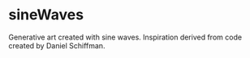 # sineWaves
Generative art created with sine waves. Inspiration derived from code created by Daniel Schiffman. 
